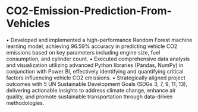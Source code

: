 # CO2-Emission-Prediction-From-Vehicles
•	Developed and implemented a high-performance Random Forest machine learning model, achieving 96.59% accuracy in predicting vehicle CO2 emissions based on key parameters including engine size, fuel consumption, and cylinder count.
•	Executed comprehensive data analysis and visualization utilizing advanced Python libraries (Pandas, NumPy) in conjunction with Power BI, effectively identifying and quantifying critical factors influencing vehicle CO2 emissions.
•	Strategically aligned project outcomes with 5 UN Sustainable Development Goals (SDGs 3, 7, 9, 11, 13), delivering actionable insights to address climate change, enhance air quality, and promote sustainable transportation through data-driven methodologies.

